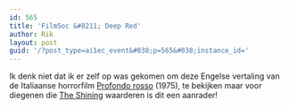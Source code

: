 ```yaml
---
id: 565
title: 'FilmSoc &#8211; Deep Red'
author: Rik
layout: post
guid: '/?post_type=ai1ec_event&#038;p=565&#038;instance_id='
---
```

Ik denk niet dat ik er zelf op was gekomen om deze Engelse vertaling van de Italiaanse horrorfilm [Profondo rosso][1] (1975), te bekijken maar voor diegenen die [The Shining][2] waarderen is dit een aanrader!

 [1]: http://www.imdb.com/title/tt0073582/
 [2]: http://www.imdb.com/title/tt0081505